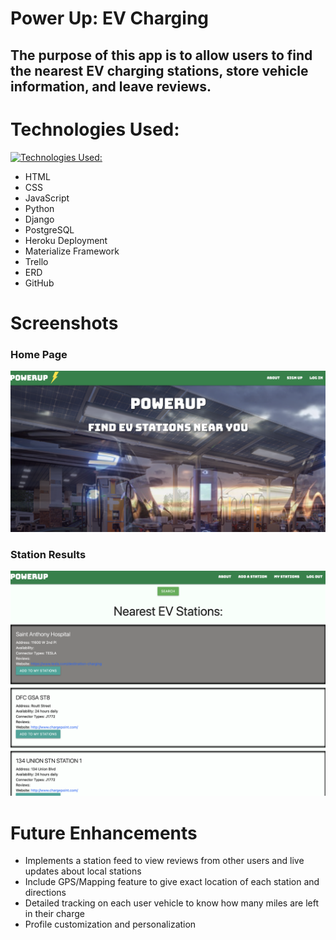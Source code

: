 # Power Up: EV Charging
## The purpose of this app is to allow users to find the nearest EV charging stations, store vehicle information, and leave reviews. 

# Technologies Used: 
[![Technologies Used:](https://skillicons.dev/icons?i=js,html,css,python,django,heroku,postgres&theme=dark)](https://skillicons.dev)
* HTML
* CSS
* JavaScript
* Python
* Django
* PostgreSQL
* Heroku Deployment
* Materialize Framework
* Trello
* ERD
* GitHub

# Screenshots
### Home Page
![Home Page](main_app/screenshots/home.png)
### Station Results
![Station Results](main_app/screenshots/stations.png)

# Future Enhancements
* Implements a station feed to view reviews from other users and live updates about local stations
* Include GPS/Mapping feature to give exact location of each station and directions
* Detailed tracking on each user vehicle to know how many miles are left in their charge
* Profile customization and personalization

